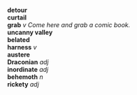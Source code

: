 __detour__  
__curtail__  
__grab__ _v_ _Come here and grab a comic book._  
__uncanny valley__  
__belated__  
__harness__ _v_  
__austere__  
__Draconian__ _adj_  
__inordinate__ _adj_  
__behemoth__ _n_  
__rickety__ _adj_  